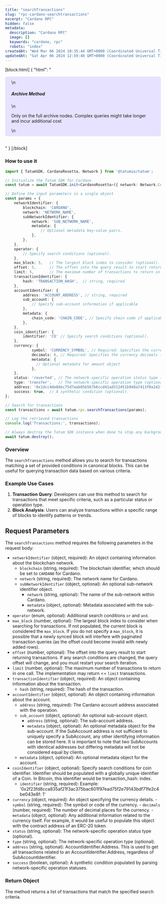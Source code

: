 ```yaml
---
title: "searchTransactions"
slug: "rpc-cardano-searchtransactions"
excerpt: "Cardano RPC"
hidden: false
metadata: 
  description: "Cardano RPC"
  image: []
  keywords: "cardano, rpc"
  robots: "index"
createdAt: "Wed Mar 06 2024 10:35:44 GMT+0000 (Coordinated Universal Time)"
updatedAt: "Sat Apr 06 2024 12:59:40 GMT+0000 (Coordinated Universal Time)"
---
```

[block:html]
{
  "html": "<div style="padding: 10px 20px; border-radius: 5px; background-color: #e6e2ff; margin: 0 0 30px 0;">\n  <h5>Archive Method</h5>\n  <p>Only on the full archive nodes. Complex queries might take longer and incur additional cost</p>\n</div>"
}
[/block]


### How to use it

```typescript
import { TatumSDK, CardanoRosetta, Network } from '@tatumio/tatum';

// Initialize the Tatum SDK for Cardano
const tatum = await TatumSDK.init<CardanoRosetta>({ network: Network.CARDANO_ROSETTA });

// Define the input parameters in a single object
const params = {
    networkIdentifier: {
        blockchain: 'CARDANO',
        network: 'NETWORK_NAME',
        subNetworkIdentifier: {
            network: 'SUB_NETWORK_NAME',
            metadata: {
                // Optional metadata key-value pairs.
            },
        },
    },
    operator: {
        // Specify search conditions (optional).
    },
    max_block: 5,   // The largest block index to consider (optional).
    offset: 5,      // The offset into the query result to start returning transactions (optional).
    limit: 5,       // The maximum number of transactions to return in one call (optional).
    transactionIdentifier: {
        hash: 'TRANSACTION_HASH',  // string, required
    },
    accountIdentifier: {
        address: 'ACCOUNT_ADDRESS', // string, required
        sub_account: {
            // Specify sub-account information if applicable
        },
        metadata: {
            chain_code: 'CHAIN_CODE', // Specify chain code if applicable
        },
    },
    coin_identifier: {
        identifier: 'CO' // Specify search conditions (optional).
    },
    currency: {
            symbol: 'CURRENCY_SYMBOL', // Required: Specifies the currency symbol .
            decimals: 6, // Required: Specifies the currency decimals (number).
            metadata: {
              // Optional metadata for amount object
            },
    },
    status: 'reverted', // The network-specific operation status type (optional).
    type: 'transfer',   // The network-specific operation type (optional).
    address: '0x1dcc4de8dec75d7aab85b567b6ccd41ad312451b948a7413f0a142fd40d49347', // Account address (optional).
    success: true,  // A synthetic condition (optional).
};

// Search for transactions
const transactions = await tatum.rpc.searchTransactions(params);

// Log the retrieved transactions
console.log('Transactions:', transactions);

// Always destroy the Tatum SDK instance when done to stop any background processes
await tatum.destroy();
```

### Overview

The `searchTransactions` method allows you to search for transactions matching a set of provided conditions in canonical blocks. This can be useful for querying transaction data based on various criteria.

### Example Use Cases

1. **Transaction Query**: Developers can use this method to search for transactions that meet specific criteria, such as a particular status or operation type.
2. **Block Analysis**: Users can analyze transactions within a specific range of blocks to identify patterns or trends.

## Request Parameters

The `searchTransactions` method requires the following parameters in the request body:

- `networkIdentifier` (object, required): An object containing information about the blockchain network.
  - `blockchain` (string, required): The blockchain identifier, which should be set to `CARDANO` for Cardano.
  - `network` (string, required): The network name for Cardano.
  - `subNetworkIdentifier` (object, optional): An optional sub-network identifier object.
    - `network` (string, optional): The name of the sub-network within Cardano.
    - `metadata` (object, optional): Metadata associated with the sub-network.
- `operator` (enum, optional): Additional search conditions `or` and `and`.
- `max_block` (number, optional): The largest block index to consider when searching for transactions. If not populated, the current block is considered the `max_block`. If you do not specify a `max_block`, it is possible that a newly synced block will interfere with paginated transaction queries (as the offset could become invalid with newly added rows).
- `offset` (number, optional): The offset into the query result to start returning transactions. If any search conditions are changed, the query offset will change, and you must restart your search iteration.
- `limit` (number, optional): The maximum number of transactions to return in one call. The implementation may return \<= `limit` transactions.
- `transactionIdentifier` (object, required): An object containing information about the transaction.
  - `hash` (string, required): The hash of the transaction.
- `accountIdentifier` (object, optional): An object containing information about the account.
  - `address` (string, required): The Cardano account address associated with the operation.
  - `sub_account` (object, optional): An optional sub-account object.
    - `address` (string, optional): The sub-account address.
    - `metadata` (object, optional): An optional metadata object for the sub-account. If the SubAccount address is not sufficient to uniquely specify a SubAccount, any other identifying information can be stored here. It is important to note that two SubAccounts with identical addresses but differing metadata will not be considered equal by clients.
  - `metadata` (object, optional): An optional metadata object for the account.
- `coinIdentifier` (object, optional): Specify search conditions for coin identifier. Identifier should be populated with a globally unique identifier of a Coin. In Bitcoin, this identifier would be transaction\_hash: index.
  - `identifier` (string, required): Example: '0x2f23fd8cca835af21f3ac375bac601f97ead75f2e79143bdf71fe2c4be043e8f: 1'
- `currency` (object, required): An object specifying the currency details. - `symbol` (string, required): The symbol or code of the currency. - `decimals` (number, required): The number of decimal places for the currency. - `metadata` (object, optional): Any additional information related to the currency itself. For example, it would be useful to populate this object with the contract address of an ERC-20 token.
- `status` (string, optional): The network-specific operation status type (optional).
- `type` (string, optional): The network-specific operation type (optional).
- `address` (string, optional): AccountIdentifier.Address. This is used to get all transactions related to an AccountIdentifier.Address, regardless of SubAccountIdentifier.
- `success` (boolean, optional): A synthetic condition populated by parsing network-specific operation statuses.

### Return Object

The method returns a list of transactions that match the specified search criteria.

